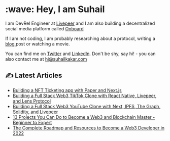 
<h1 align="left" id="suhailkakar-title">:wave: Hey, I am Suhail</h1>
  <p>
      I am DevRel Engineer at <a href="https://livepeer.org">Livepeer</a> and I
      am also building a decentralized social media platform called
      <a href="https://twitter.com/Onboard_HQ">Onboard</a>
    </p>
    <p>
      If I am not coding, I am probably researching about a protocol, writing a
      <a href="https://blog.suhailkakar.com"> blog </a> post or watching a
      movie.
    </p>
    <p>
      You can find me on
      <a href="https://twitter.com/suhailkakar">Twitter</a> and
      <a href="https://www.linkedin.com/in/suhailkakar/">LinkedIn</a>. Don't be
      shy, say hi! - you can also contact me at
      <a href="mailto:hi@suhailkakar.com"> hi@suhailkakar.com </a>
    </p>

## ✍️ Latest Articles 
<!-- BLOG-POST-LIST:START -->
- [Building a NFT Ticketing app with Paper and Next.js](https://blog.suhailkakar.com/building-a-nft-ticketing-app-with-paper-and-nextjs)
- [Building a Full Stack Web3 TikTok Clone with React Native, Livepeer, and Lens Protocol](https://blog.suhailkakar.com/building-a-full-stack-web3-tiktok-clone-with-react-native-livepeer-and-lens-protocol)
- [Building a Full Stack Web3 YouTube Clone with Next, IPFS, The Graph,  Solidity, and Livepeer](https://blog.suhailkakar.com/building-a-full-stack-web3-youtube-clone-with-next-ipfs-the-graph-solidity-and-livepeer)
- [13 Projects You Can Do to Become a Web3 and Blockchain Master - Beginner to Expert](https://blog.suhailkakar.com/13-projects-you-can-do-to-become-a-web3-and-blockchain-master-beginner-to-expert)
- [The Complete Roadmap and Resources to Become a Web3 Developer in 2022](https://blog.suhailkakar.com/the-complete-roadmap-and-resources-to-become-a-web3-developer-in-2022)
<!-- BLOG-POST-LIST:END -->




